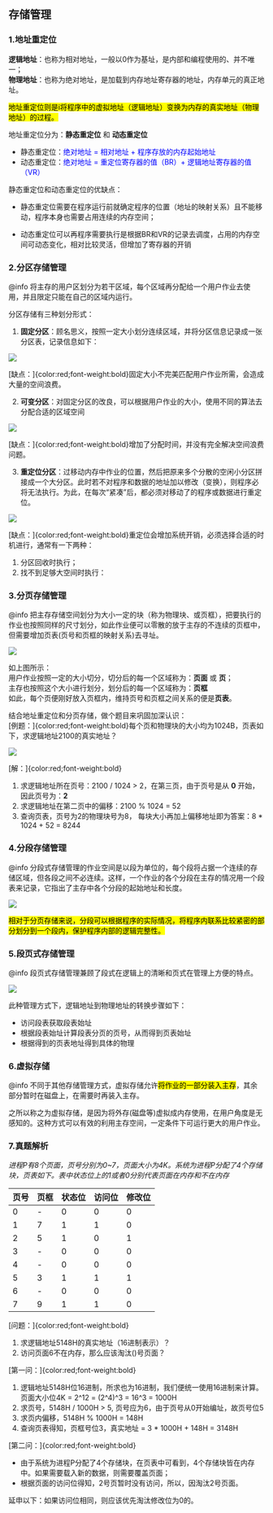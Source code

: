 ## 存储管理

### 1.地址重定位

**逻辑地址**：也称为相对地址，一般以0作为基址，是内部和编程使用的、并不唯一；<br/>
**物理地址**：也称为绝对地址，是加载到内存地址寄存器的地址，内存单元的真正地址。

<mark>地址重定位则是i将程序中的虚拟地址（逻辑地址）变换为内存的真实地址（物理地址）的过程。</mark>

地址重定位分为：**静态重定位** 和 **动态重定位**

* 静态重定位：<span style="color:blue">绝对地址 = 相对地址 + 程序存放的内存起始地址</span>
* 动态重定位：<span style="color:blue">绝对地址 = 重定位寄存器的值（BR）+ 逻辑地址寄存器的值（VR）</span>

静态重定位和动态重定位的优缺点：

* 静态重定位需要在程序运行前就确定程序的位置（地址的映射关系）且不能移动，程序本身也需要占用连续的内存空间；

* 动态重定位可以再程序需要执行是根据BR和VR的记录去调度，占用的内存空间可动态变化，相对比较灵活，但增加了寄存器的开销

### 2.分区存储管理
@info 将主存的用户区划分为若干区域，每个区域再分配给一个用户作业去使用，并且限定只能在自己的区域内运行。

分区存储有三种划分形式：
1. **固定分区**：顾名思义，按照一定大小划分连续区域，并将分区信息记录成一张分区表，记录信息如下：

<img src="/assets/imgs/architect/os/storage/固定分区.jpg">

[缺点：]{color:red;font-weight:bold}固定大小不完美匹配用户作业所需，会造成大量的空间浪费。

2. **可变分区**：对固定分区的改良，可以根据用户作业的大小，使用不同的算法去分配合适的区域空间

<img src="/assets/imgs/architect/os/storage/可变分区.jpg">

[缺点：]{color:red;font-weight:bold}增加了分配时间，并没有完全解决空间浪费问题。

3. **重定位分区**：过移动内存中作业的位置，然后把原来多个分散的空闲小分区拼接成一个大分区。此时若不对程序和数据的地址加以修改（变换），则程序必将无法执行。为此，在每次“紧凑”后，都必须对移动了的程序或数据进行重定位。

<img src="/assets/imgs/architect/os/storage/重定位分区.jpg">

[缺点：]{color:red;font-weight:bold}重定位会增加系统开销，必须选择合适的时机进行，通常有一下两种：<br/>
   1. 分区回收时执行；
   2. 找不到足够大空间时执行：

### 3.分页存储管理
@info 把主存存储空间划分为大小一定的块（称为物理块、或页框），把要执行的作业也按照同样的尺寸划分，如此作业便可以零散的放于主存的不连续的页框中，但需要增加页表(页号和页框的映射关系)去寻址。

<img src="/assets/imgs/architect/os/storage/分页存储管理.jpg">

如上图所示：<br/>用户作业按照一定的大小切分，切分后的每一个区域称为：**页面** 或 **页**；<br/>主存也按照这个大小进行划分，划分后的每一个区域称为：**页框**<br/>如此，每个页便刚好放入页框内，维持页号和页框之间关系的便是**页表**。

结合地址重定位和分页存储，做个题目来巩固加深认识：<br/>
[例题：]{color:red;font-weight:bold}每个页和物理块的大小均为1024B，页表如下，求逻辑地址2100的真实地址？

<img src="/assets/imgs/architect/os/storage/页表.jpg">

[解：]{color:red;font-weight:bold}
1. 求逻辑地址所在页号：2100 / 1024 > 2，在第三页，由于页号是从 **0** 开始，因此页号为：**2**
2. 求逻辑地址在第二页中的偏移：2100 % 1024 = 52
3. 查询页表，页号为2的物理块号为8， 每块大小再加上偏移地址即为答案：8 * 1024 + 52 = 8244

### 4.分段存储管理
@info 分段式存储管理的作业空间是以段为单位的，每个段将占据一个连续的存储区域，但各段之间不必连续。这样，一个作业的各个分段在主存的情况用一个段表来记录，它指出了主存中各个分段的起始地址和长度。

<img src="/assets/imgs/architect/os/storage/分段存储管理.jpg">

<mark>相对于分页存储来说，分段可以根据程序的实际情况，将程序内联系比较紧密的部分划分到一个段内，保护程序内部的逻辑完整性。</mark>

### 5.段页式存储管理
@info 段页式存储管理兼顾了段式在逻辑上的清晰和页式在管理上方便的特点。

<img src="/assets/imgs/architect/os/storage/段页式存储管理.jpg">

此种管理方式下，逻辑地址到物理地址的转换步骤如下：
* 访问段表获取段表始址
* 根据段表始址计算段表分页的页号，从而得到页表始址
* 根据得到的页表地址得到具体的物理

### 6.虚拟存储

@info 不同于其他存储管理方式，虚拟存储允许<mark>将作业的一部分装入主存</mark>，其余部分暂时在磁盘上，在需要时再装入主存。

之所以称之为虚拟存储，是因为将外存(磁盘等)虚拟成内存使用，在用户角度是无感知的。这种方式可以有效的利用主存空间，一定条件下可运行更大的用户作业。

### 7.真题解析
*进程P有8个页面，页号分别为0~7，页面大小为4K。系统为进程P分配了4个存储块，页表如下。表中状态位上的1或者0分别代表页面在内存和不在内存*

|页号|页框|状态位|访问位|修改位|
|-|-|-|-|-|
|0|-|0|0|0|
|1|7|1|1|0|
|2|5|1|0|1|
|3|-|0|0|0|
|4|-|0|0|0|
|5|3|1|1|1|
|6|-|0|0|0|
|7|9|1|1|0|

[问题：]{color:red;font-weight:bold}
1. 求逻辑地址5148H的真实地址（16进制表示）？
2. 访问页面6不在内存，那么应该淘汰()号页面？

[第一问：]{color:red;font-weight:bold}
1. 逻辑地址5148H位16进制，所求也为16进制，我们便统一使用16进制来计算。<br/>页面大小位4K = 2^12 = (2^4)^3 = 16^3 = 1000H
2. 求页号，5148H / 1000H > 5, 页号应为6，由于页号从0开始编址，故页号位5
3. 求页内偏移，5148H % 1000H = 148H
4. 查询页表得知，页框号位3，真实地址 = 3 * 1000H + 148H = 3148H

[第二问：]{color:red;font-weight:bold}
* 由于系统为进程P分配了4个存储块，在页表中可看到，4个存储块皆在内存中。如果需要载入新的数据，则需要覆盖页面；
* 根据页面的访问位得知，2号页暂时没有访问，所以，因淘汰2号页面。

延申以下：如果访问位相同，则应该优先淘汰修改位为0的。